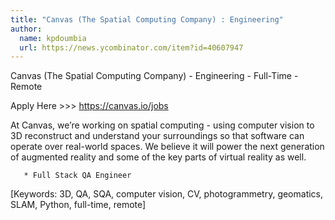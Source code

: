 ```yaml
---
title: "Canvas (The Spatial Computing Company) : Engineering"
author:
  name: kpdoumbia
  url: https://news.ycombinator.com/item?id=40607947
---
```

Canvas (The Spatial Computing Company) - Engineering - Full-Time - Remote

Apply Here &gt;&gt;&gt; <a href="https:&#x2F;&#x2F;canvas.io&#x2F;jobs" rel="nofollow">https:&#x2F;&#x2F;canvas.io&#x2F;jobs</a>

At Canvas, we’re working on spatial computing - using computer vision to 3D reconstruct and understand your surroundings so that software can operate over real-world spaces. We believe it will power the next generation of augmented reality and some of the key parts of virtual reality as well.

<pre><code>   * Full Stack QA Engineer
</code></pre>
[Keywords: 3D, QA, SQA, computer vision, CV, photogrammetry, geomatics, SLAM, Python, full-time, remote]
